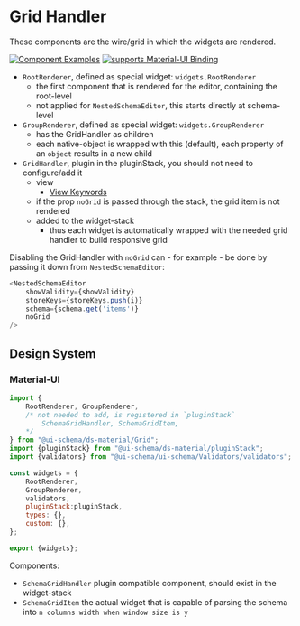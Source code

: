 # Grid Handler

These components are the wire/grid in which the widgets are rendered.
 
[![Component Examples](https://img.shields.io/badge/Examples-green?labelColor=1d3d39&color=1a6754&logoColor=ffffff&style=flat-square&logo=plex)](#demo-editor) [![supports Material-UI Binding](https://img.shields.io/badge/Material-green?labelColor=1a237e&color=0d47a1&logoColor=ffffff&style=flat-square&logo=material-ui)](#material-ui)

- `RootRenderer`, defined as special widget: `widgets.RootRenderer`
    - the first component that is rendered for the editor, containing the root-level
    - not applied for `NestedSchemaEditor`, this starts directly at schema-level
- `GroupRenderer`, defined as special widget: `widgets.GroupRenderer`
    - has the GridHandler as children
    - each native-object is wrapped with this (default), each property of an `object` results in a new child
- `GridHandler`, plugin in the pluginStack, you should not need to configure/add it
    - view
        - [View Keywords](/docs/schema#view-keyword)
    - if the prop `noGrid` is passed through the stack, the grid item is not rendered
    - added to the widget-stack
        - thus each widget is automatically wrapped with the needed grid handler to build responsive grid
        
Disabling the GridHandler with `noGrid` can - for example - be done by passing it down from `NestedSchemaEditor`:

```js
<NestedSchemaEditor
    showValidity={showValidity}
    storeKeys={storeKeys.push(i)}
    schema={schema.get('items')}
    noGrid
/>
```

## Design System

### Material-UI

```js
import {
    RootRenderer, GroupRenderer,
    /* not needed to add, is registered in `pluginStack` 
        SchemaGridHandler, SchemaGridItem, 
    */
} from "@ui-schema/ds-material/Grid";
import {pluginStack} from "@ui-schema/ds-material/pluginStack";
import {validators} from "@ui-schema/ui-schema/Validators/validators";

const widgets = {
    RootRenderer,
    GroupRenderer,
    validators,
    pluginStack:pluginStack,
    types: {},
    custom: {},
};

export {widgets};
```

Components:

- `SchemaGridHandler` plugin compatible component, should exist in the widget-stack
- `SchemaGridItem` the actual widget that is capable of parsing the schema into `n columns width when window size is y`

